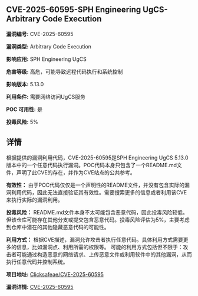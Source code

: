 ## CVE-2025-60595-SPH Engineering UgCS-Arbitrary Code Execution

**漏洞编号:** CVE-2025-60595

**漏洞类型:** Arbitrary Code Execution

**影响应用:** SPH Engineering UgCS

**危害等级:** 高危，可能导致远程代码执行和系统控制

**影响版本:** 5.13.0

**利用条件:** 需要网络访问UgCS服务

**POC 可用性:** 是

**投毒风险:** 5%

## 详情

根据提供的漏洞利用代码，CVE-2025-60595是SPH Engineering UgCS 5.13.0版本中的一个任意代码执行漏洞。POC代码本身只包含了一个README.md文件，声明了此CVE的存在，并作为CVE站点的公共参考。 

**有效性：** 由于POC代码仅仅是一个声明性的README文件，并没有包含实际的漏洞利用代码，因此无法直接验证其有效性。需要搜索更多的信息或者利用该CVE来执行实际的漏洞利用。

**投毒风险：** README.md文件本身不太可能包含恶意代码，因此投毒风险较低。但该仓库可能存在其他分支或提交包含恶意代码。投毒风险评估为5%，主要考虑到仓库中潜在的其他隐藏恶意代码的可能性。

**利用方式：** 根据CVE描述，漏洞允许攻击者执行任意代码。具体利用方式需要更多的信息，比如漏洞点、利用所需的权限等。 可能的利用方式包括但不限于：攻击者可能通过构造恶意的网络请求、上传恶意文件或利用软件中的其他漏洞，从而执行任意代码并控制系统。

**项目地址:** [Clicksafeae/CVE-2025-60595](https://github.com/Clicksafeae/CVE-2025-60595)

**漏洞详情:** [CVE-2025-60595](https://nvd.nist.gov/vuln/detail/CVE-2025-60595)